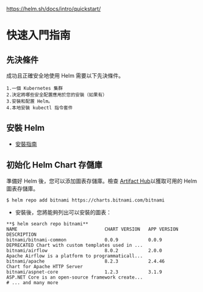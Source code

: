 https://helm.sh/docs/intro/quickstart/

# 快速入門指南

## 先決條件
成功且正確安全地使用 Helm 需要以下先決條件。
```
1.一個 Kubernetes 集群
2.決定將哪些安全配置應用於您的安裝（如果有）
3.安裝和配置 Helm。
4.本地安裝 kubectl 指令套件

```

## 安裝 Helm

* [安裝指南](https://helm.sh/docs/intro/install/)

## 初始化 Helm Chart 存儲庫
準備好 Helm 後，您可以添加圖表存儲庫。檢查 [Artifact Hub](https://artifacthub.io/packages/search?kind=0)以獲取可用的 Helm 圖表存儲庫。

```
$ helm repo add bitnami https://charts.bitnami.com/bitnami

```

* 安裝後，您將能夠列出可以安裝的圖表：
```
**$ helm search repo bitnami**
NAME                             	CHART VERSION	APP VERSION  	DESCRIPTION
bitnami/bitnami-common           	0.0.9        	0.0.9        	DEPRECATED Chart with custom templates used in ...
bitnami/airflow                  	8.0.2        	2.0.0        	Apache Airflow is a platform to programmaticall...
bitnami/apache                   	8.2.3        	2.4.46       	Chart for Apache HTTP Server
bitnami/aspnet-core              	1.2.3        	3.1.9        	ASP.NET Core is an open-source framework create...
# ... and many more
```
